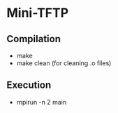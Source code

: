 # Mini-TFTP

## Compilation

- make
- make clean (for cleaning .o files)

## Execution

- mpirun -n 2 main
